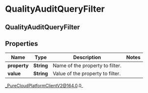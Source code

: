 # QualityAuditQueryFilter

## QualityAuditQueryFilter

## Properties

|Name | Type | Description | Notes|
|------------ | ------------- | ------------- | -------------|
| **property** | **String** | Name of the property to filter. | |
| **value** | **String** | Value of the property to filter. | |



_PureCloudPlatformClientV2@164.0.0_
